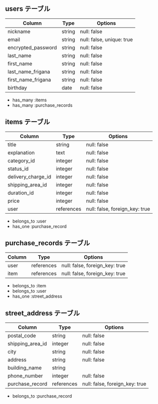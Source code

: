 ## users テーブル

| Column              | Type    | Options                   |
| ----------          | ------  | -----------               |
| nickname            | string  | null: false               |
| email               | string  | null: false, unique: true |
| encrypted_password  | string  | null: false               |
| last_name           | string  | null: false               |
| first_name          | string  | null: false               |
| last_name_frigana   | string  | null: false               |
| first_name_frigana  | string  | null: false               |
| birthday            | date    | null: false               |

- has_many :items
- has_many :purchase_records

## items テーブル

| Column             | Type       | Options     |
| ----------         | ---------  | ----------- |
| title              | string     | null: false |
| explanation        | text       | null: false |
| category_id        | integer    | null: false |
| status_id          | integer    | null: false |
| delivery_charge_id | integer    | null: false |
| shipping_area_id   | integer    | null: false |
| duration_id        | integer    | null: false |
| price              | integer    | null: false |
| user               | references | null: false, foreign_key: true |

- belongs_to :user
- has_one :purchase_record

## purchase_records テーブル

| Column        | Type        | Options                        |
| ----------    | ---------   | -----------                    |
| user          | references  | null: false, foreign_key: true |
| item          | references  | null: false, foreign_key: true |

- belongs_to :item
- belongs_to :user
- has_one :street_address

## street_address テーブル

| Column          | Type       | Options     |
| ----------      | ---------  | ----------- |
| postal_code     | string     | null: false |
| shipping_area_id  | integer    | null: false |
| city            | string     | null: false |
| address         | string     | null: false |
| building_name   | string     |             |
| phone_number    | integer    | null: false |
| purchase_record | references | null: false, foreign_key: true |
 
- belongs_to :purchase_record